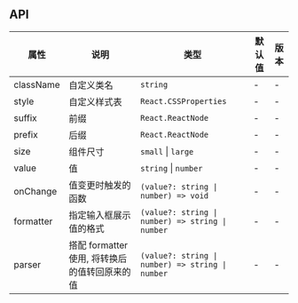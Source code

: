 ## API

| 属性      | 说明                                          | 类型                                             | 默认值 | 版本 |
| --------- | --------------------------------------------- | ------------------------------------------------ | ------ | ---- |
| className | 自定义类名                                    | `string`                                         | -      | -    |
| style     | 自定义样式表                                  | `React.CSSProperties`                            | -      | -    |
| suffix    | 前缀                                          | `React.ReactNode`                                | -      | -    |
| prefix    | 后缀                                          | `React.ReactNode`                                | -      | -    |
| size      | 组件尺寸                                      | `small` \| `large`                               | -      | -    |
| value     | 值                                            | `string` \| `number`                             | -      | -    |
| onChange  | 值变更时触发的函数                            | `(value?: string \| number) => void`             | -      | -    |
| formatter | 指定输入框展示值的格式                        | `(value?: string \| number) => string \| number` | -      | -    |
| parser    | 搭配 formatter 使用, 将转换后的值转回原来的值 | `(value?: string \| number) => string \| number` | -      | -    |
